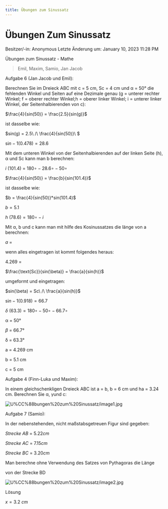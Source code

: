 ```yaml
---
title: Übungen zum Sinussatz
---
```

# Übungen Zum Sinussatz

Besitzer/-in: Anonymous
Letzte Änderung um: January 10, 2023 11:28 PM

Übungen zum Sinussatz - Mathe

> Emil, Maxim, Samio, Jan Jacob
> 

Aufgabe 6 (Jan Jacob und Emil):

Berechnen Sie im Dreieck ABC mit c = 5 cm, Sc = 4 cm und α = 50° die fehlenden Winkel und Seiten auf eine Dezimale genau (g = unterer rechter Winkel; f = oberer rechter Winkel;h = oberer linker Winkel; i = unterer linker Winkel, der Seitenhalbierenden von c):

$\frac{4}{sin(50)} = \frac{2.5}{sin(g)}$

ist dasselbe wie:

$sin(g) = 2.5\ /\ \frac{4}{sin(50)}\ $

si*n* − 1(0.478) = 28.6

Mit dem unteren Winkel von der Seitenhalbierenden auf der linken Seite (h), α und Sc kann man b berechnen:

*i* (101.4) = 180∘ − 28.6∘ − 50∘

$\frac{4}{sin(50)} = \frac{b}{sin(101.4)}$

ist dasselbe wie:

$b = \frac{4}{sin(50)}*sin(101.4)$

*b* = 5.1

*h* (78.6) = 180∘ − *i*

Mit α, b und c kann man mit hilfe des Kosinussatzes die länge von a berechnen:

*a* =

wenn alles eingetragen ist kommt folgendes heraus:

4.269 =

$\frac{\text{Sc}}{sin(\beta)} = \frac{a}{sin(h)}$

umgeformt und eingetragen:

$sin(\beta) = Sc\ /\ \frac{a}{sin(h)}$

si*n* − 1(0.918) = 66.7

*δ* (63.3) = 180∘ − 50∘ − 66.7∘

α = 50°

*β* = 66.7°

δ = 63.3°

a = 4.269 cm

b = 5.1 cm

c = 5 cm

Aufgabe 4 (Finn-Luka und Maxim):

In einem gleichschenkligen Dreieck ABC ist a = b, b = 6 cm und ha = 3.24 cm. Berechnen Sie α, *γ*und c:

![U%CC%88bungen%20zum%20Sinussatz/image1.jpg](U%CC%88bungen%20zum%20Sinussatz/image1.jpg)

Aufgabe 7 (Samio):

In der nebenstehenden, nicht maßstabsgetreuen Figur sind gegeben:

*Strecke* *AB* = 5.22*cm*

*Strecke* *AC* = 7.15*cm*

*Strecke* *BC* = 3.20*cm*

Man berechne ohne Verwendung des Satzes von Pythagoras die Länge

von der Strecke BD

![U%CC%88bungen%20zum%20Sinussatz/image2.jpg](U%CC%88bungen%20zum%20Sinussatz/image2.jpg)

Lösung

*x* = 3.2 *cm*